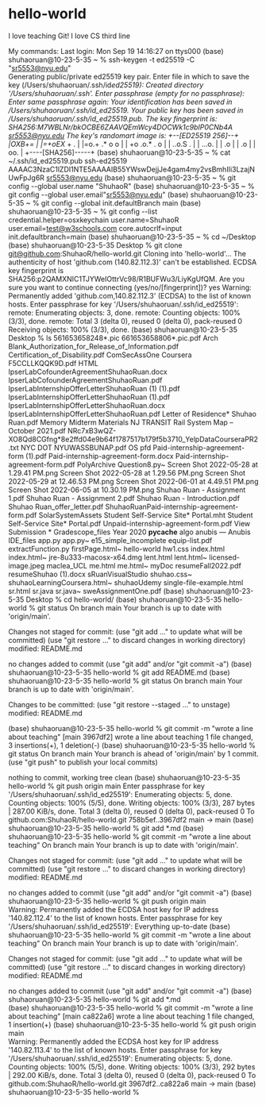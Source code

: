 # hello-world

I love teaching Git!
I love CS
third line

My commands:
Last login: Mon Sep 19 14:16:27 on ttys000
(base) shuhaoruan@10-23-5-35 ~ % ssh-keygen -t ed25519 -C "sr5553@nyu.edu"  
Generating public/private ed25519 key pair.
Enter file in which to save the key (/Users/shuhaoruan/.ssh/id*ed25519):
Created directory '/Users/shuhaoruan/.ssh'.
Enter passphrase (empty for no passphrase):
Enter same passphrase again:
Your identification has been saved in /Users/shuhaoruan/.ssh/id_ed25519.
Your public key has been saved in /Users/shuhaoruan/.ssh/id_ed25519.pub.
The key fingerprint is:
SHA256:M7WBLNr/bkOCBE6ZAAVQEmWcy4DOCWk1c9bIP0CNb4A sr5553@nyu.edu
The key's randomart image is:
+--[ED25519 256]--+
|OXB*+*= |
|=+oEX* + . |
|=o.+ .* o o |
| +o .o.\* . o |
| ..o.S . |
| ...o. |
| .o |
| .o |
| oo. |
+----[SHA256]-----+
(base) shuhaoruan@10-23-5-35 ~ % cat ~/.ssh/id_ed25519.pub
ssh-ed25519 AAAAC3NzaC1lZDI1NTE5AAAAIB55YWswDejjJe4gam4my2vsBmhIIi3LzajNUwFpJg6R sr5553@nyu.edu
(base) shuhaoruan@10-23-5-35 ~ % git config --global user.name "ShuhaoR"
(base) shuhaoruan@10-23-5-35 ~ % git config --global user.email"sr5553@nyu.edu"
(base) shuhaoruan@10-23-5-35 ~ % git config --global init.defaultBranch main
(base) shuhaoruan@10-23-5-35 ~ % git config --list
credential.helper=osxkeychain
user.name=ShuhaoR
user.email=test@w3schools.com
core.autocrlf=input
init.defaultbranch=main
(base) shuhaoruan@10-23-5-35 ~ % cd ~/Desktop
(base) shuhaoruan@10-23-5-35 Desktop % git clone git@github.com:ShuhaoR/hello-world.git
Cloning into 'hello-world'...
The authenticity of host 'github.com (140.82.112.3)' can't be established.
ECDSA key fingerprint is SHA256:p2QAMXNIC1TJYWeIOttrVc98/R1BUFWu3/LiyKgUfQM.
Are you sure you want to continue connecting (yes/no/[fingerprint])? yes
Warning: Permanently added 'github.com,140.82.112.3' (ECDSA) to the list of known hosts.
Enter passphrase for key '/Users/shuhaoruan/.ssh/id_ed25519':
remote: Enumerating objects: 3, done.
remote: Counting objects: 100% (3/3), done.
remote: Total 3 (delta 0), reused 0 (delta 0), pack-reused 0
Receiving objects: 100% (3/3), done.
(base) shuhaoruan@10-23-5-35 Desktop % ls
561653658248*.pic
661653658806*.pic.pdf
Arch
Blank_Authorization_for_Release_of_Information.pdf
Certification_of_Disability.pdf
ComSecAssOne
Coursera F5CCLLKQQK9D.pdf
HTML
IpserLabCofounderAgreementShuhaoRuan.docx
IpserLabCofounderAgreementShuhaoRuan.pdf
IpserLabInternshipOfferLetterShuhaoRuan (1) (1).pdf
IpserLabInternshipOfferLetterShuhaoRuan (1).pdf
IpserLabInternshipOfferLetterShuhaoRuan.docx
IpserLabInternshipOfferLetterShuhaoRuan.pdf
Letter of Residence* Shuhao Ruan.pdf
Memory
Midterm Materials
NJ TRANSIT Rail System Map – October 2021.pdf
NRc7xB3wQZ-XO8Qd8CGfng*8e2ffd04e9b64f1787517b179f5b3710_YelpDataCourseraPR2.txt
NYC DOT
NYUWASSBUNAP.pdf
OS pfd
Paid-internship-agreement-form (1).pdf
Paid-internship-agreement-form.docx
Paid-internship-agreement-form.pdf
PolyArchive
Question8.py~
Screen Shot 2022-05-28 at 1.29.41 PM.png
Screen Shot 2022-05-28 at 1.29.56 PM.png
Screen Shot 2022-05-29 at 12.46.53 PM.png
Screen Shot 2022-06-01 at 4.49.51 PM.png
Screen Shot 2022-06-05 at 10.30.19 PM.png
Shuhao Ruan - Assignment 1.pdf
Shuhao Ruan - Assignment 2.pdf
Shuhao Ruan - Introduction.pdf
Shuhao Ruan_offer_letter.pdf
ShuhaoRuanPaid-internship-agreement-form.pdf
SolarSystemAssets
Student Self-Service Site* Portal.mht
Student Self-Service Site* Portal.pdf
Unpaid-internship-agreement-form.pdf
View Submission * Gradescope_files
Year 2020
**pycache**
algo
anubis — Anubis IDE_files
app.py
app.py~
e15_simple_incomplete
equip-list.pdf
extractFunction.py
firstPage.html~
hello-world
hw1.css
index.html
index.html~
jre-8u333-macosx-x64.dmg
lent.html
lent.html~
licensed-image.jpeg
maclea_UCL
me.html
me.html~
myDoc
resumeFall2022.pdf
resumeShuhao (1).docx
sRuanVisualStudio
shuhao.css~
shuhaoLearningCoursera.html~
shuhaoUdemy
single-file-example.html
sr.html
sr.java
sr.java~
sweAssignmentOne.pdf
(base) shuhaoruan@10-23-5-35 Desktop % cd hello-world/
(base) shuhaoruan@10-23-5-35 hello-world % git status
On branch main
Your branch is up to date with 'origin/main'.

Changes not staged for commit:
(use "git add <file>..." to update what will be committed)
(use "git restore <file>..." to discard changes in working directory)
modified: README.md

no changes added to commit (use "git add" and/or "git commit -a")
(base) shuhaoruan@10-23-5-35 hello-world % git add README.md
(base) shuhaoruan@10-23-5-35 hello-world % git status
On branch main
Your branch is up to date with 'origin/main'.

Changes to be committed:
(use "git restore --staged <file>..." to unstage)
modified: README.md

(base) shuhaoruan@10-23-5-35 hello-world % git commit -m "wrote a line about teaching"
[main 3967df2] wrote a line about teaching
1 file changed, 3 insertions(+), 1 deletion(-)
(base) shuhaoruan@10-23-5-35 hello-world % git status
On branch main
Your branch is ahead of 'origin/main' by 1 commit.
(use "git push" to publish your local commits)

nothing to commit, working tree clean
(base) shuhaoruan@10-23-5-35 hello-world % git push origin main
Enter passphrase for key '/Users/shuhaoruan/.ssh/id_ed25519':
Enumerating objects: 5, done.
Counting objects: 100% (5/5), done.
Writing objects: 100% (3/3), 287 bytes | 287.00 KiB/s, done.
Total 3 (delta 0), reused 0 (delta 0), pack-reused 0
To github.com:ShuhaoR/hello-world.git
758b5ef..3967df2 main -> main
(base) shuhaoruan@10-23-5-35 hello-world % git add \*.md
(base) shuhaoruan@10-23-5-35 hello-world % git commit -m "wrote a line about teaching"
On branch main
Your branch is up to date with 'origin/main'.

Changes not staged for commit:
(use "git add <file>..." to update what will be committed)
(use "git restore <file>..." to discard changes in working directory)
modified: README.md

no changes added to commit (use "git add" and/or "git commit -a")
(base) shuhaoruan@10-23-5-35 hello-world % git push origin main  
Warning: Permanently added the ECDSA host key for IP address '140.82.112.4' to the list of known hosts.
Enter passphrase for key '/Users/shuhaoruan/.ssh/id_ed25519':
Everything up-to-date
(base) shuhaoruan@10-23-5-35 hello-world % git commit -m "wrote a line about teaching"
On branch main
Your branch is up to date with 'origin/main'.

Changes not staged for commit:
(use "git add <file>..." to update what will be committed)
(use "git restore <file>..." to discard changes in working directory)
modified: README.md

no changes added to commit (use "git add" and/or "git commit -a")
(base) shuhaoruan@10-23-5-35 hello-world % git add \*.md  
(base) shuhaoruan@10-23-5-35 hello-world % git commit -m "wrote a line about teaching"
[main ca822a6] wrote a line about teaching
1 file changed, 1 insertion(+)
(base) shuhaoruan@10-23-5-35 hello-world % git push origin main  
Warning: Permanently added the ECDSA host key for IP address '140.82.113.4' to the list of known hosts.
Enter passphrase for key '/Users/shuhaoruan/.ssh/id_ed25519':
Enumerating objects: 5, done.
Counting objects: 100% (5/5), done.
Writing objects: 100% (3/3), 292 bytes | 292.00 KiB/s, done.
Total 3 (delta 0), reused 0 (delta 0), pack-reused 0
To github.com:ShuhaoR/hello-world.git
3967df2..ca822a6 main -> main
(base) shuhaoruan@10-23-5-35 hello-world %
